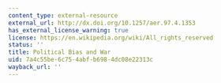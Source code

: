 ```yaml
---
content_type: external-resource
external_url: http://dx.doi.org/10.1257/aer.97.4.1353
has_external_license_warning: true
license: https://en.wikipedia.org/wiki/All_rights_reserved
status: ''
title: Political Bias and War
uid: 7a4c55be-6c75-4abf-b698-4dc08e22313c
wayback_url: ''
---
```

